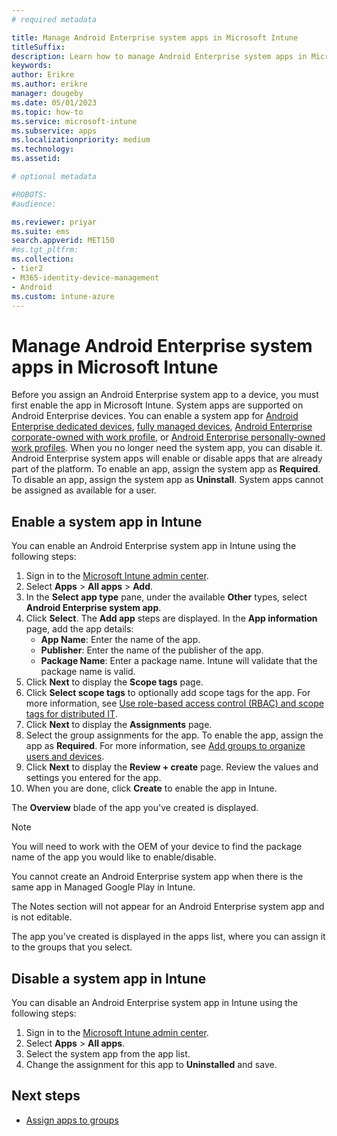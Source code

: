 ```yaml
---
# required metadata

title: Manage Android Enterprise system apps in Microsoft Intune
titleSuffix: 
description: Learn how to manage Android Enterprise system apps in Microsoft Intune.
keywords:
author: Erikre
ms.author: erikre
manager: dougeby
ms.date: 05/01/2023
ms.topic: how-to
ms.service: microsoft-intune
ms.subservice: apps
ms.localizationpriority: medium
ms.technology:
ms.assetid: 

# optional metadata

#ROBOTS:
#audience:

ms.reviewer: priyar
ms.suite: ems
search.appverid: MET150
#ms.tgt_pltfrm:
ms.collection:
- tier2
- M365-identity-device-management
- Android
ms.custom: intune-azure
---
```


# Manage Android Enterprise system apps in Microsoft Intune

Before you assign an Android Enterprise system app to a device, you must first enable the app in Microsoft Intune. System apps are supported on Android Enterprise devices. You can enable a system app for [Android Enterprise dedicated devices](../enrollment/android-kiosk-enroll.md), [fully managed devices](../enrollment/android-fully-managed-enroll.md), [Android Enterprise corporate-owned with work profile](../enrollment/android-corporate-owned-work-profile-enroll.md), or [Android Enterprise personally-owned work profiles](../apps/android-deployment-scenarios-app-protection-work-profiles.md). When you no longer need the system app, you can disable it. Android Enterprise system apps will enable or disable apps that are already part of the platform. To enable an app, assign the system app as **Required**. To disable an app, assign the system app as **Uninstall**. System apps cannot be assigned as available for a user.

## Enable a system app in Intune

You can enable an Android Enterprise system app in Intune using the following steps:

1. Sign in to the [Microsoft Intune admin center](https://go.microsoft.com/fwlink/?linkid=2109431).
2. Select **Apps** > **All apps** > **Add**.
3. In the **Select app type** pane, under the available **Other** types, select **Android Enterprise system app**.
4. Click **Select**. The **Add app** steps are displayed.
In the **App information** page, add the app details:
    - **App Name**: Enter the name of the app.
    - **Publisher**: Enter the name of the publisher of the app.  
    - **Package Name**: Enter a package name. Intune will validate that the package name is valid.
5. Click **Next** to display the **Scope tags** page.
6. Click **Select scope tags** to optionally add scope tags for the app. For more information, see [Use role-based access control (RBAC) and scope tags for distributed IT](../fundamentals/scope-tags.md).
7. Click **Next** to display the **Assignments** page.
8. Select the group assignments for the app. To enable the app, assign the app as **Required**. For more information, see [Add groups to organize users and devices](../fundamentals/groups-add.md).
9. Click **Next** to display the **Review + create** page. Review the values and settings you entered for the app.
10. When you are done, click **Create** to enable the app in Intune.

The **Overview** blade of the app you've created is displayed.

> [!NOTE]
> You will need to work with the OEM of your device to find the package name of the app you would like to enable/disable.
>
> You cannot create an Android Enterprise system app when there is the same app in Managed Google Play in Intune.
> 
> The Notes section will not appear for an Android Enterprise system app and is not editable. 

The app you've created is displayed in the apps list, where you can assign it to the groups that you select. 

## Disable a system app in Intune

You can disable an Android Enterprise system app in Intune using the following steps:

1. Sign in to the [Microsoft Intune admin center](https://go.microsoft.com/fwlink/?linkid=2109431).
2. Select **Apps** > **All apps**.
3. Select the system app from the app list.
4. Change the assignment for this app to **Uninstalled** and save. 

## Next steps

- [Assign apps to groups](apps-deploy.md)
